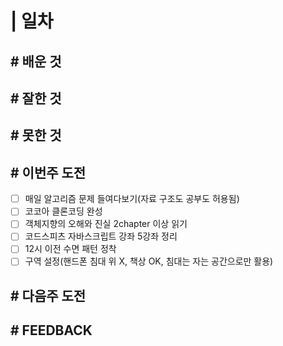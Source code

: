 # | 일차

## # 배운 것

## # 잘한 것

## # 못한 것

## # 이번주 도전

- [ ] 매일 알고리즘 문제 들여다보기(자료 구조도 공부도 허용됨)
- [ ] 코코아 클론코딩 완성
- [ ] 객체지향의 오해와 진실 2chapter 이상 읽기
- [ ] 코드스피츠 자바스크립트 강좌 5강좌 정리
- [ ] 12시 이전 수면 패턴 정착
- [ ] 구역 설정(핸드폰 침대 위 X, 책상 OK, 침대는 자는 공간으로만 활용)

## # 다음주 도전

## # FEEDBACK
